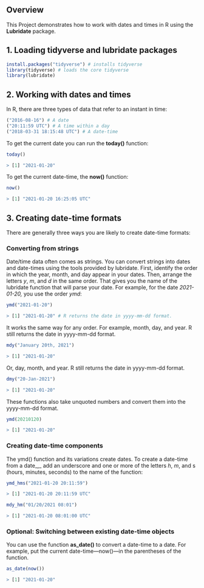## Overview 
This Project demonstrates how to work with dates and times in R using the **Lubridate** package.

## 1. Loading tidyverse and lubridate packages

```R
install.packages("tidyverse") # installs tidyverse
library(tidyverse) # loads the core tidyverse
library(lubridate)
```

## 2. Working with dates and times
In R, there are three types of data that refer to an instant in time:
```R
("2016-08-16") # A date
("20:11:59 UTC") # A time within a day
("2018-03-31 18:15:48 UTC") # A date-time
```

To get the current date you can run the **today()** function:
```R
today()

> [1] "2021-01-20"
```

To get the current date-time, the **now()** function:
```R
now()

> [1] "2021-01-20 16:25:05 UTC"
```

## 3. Creating date-time formats
There are generally three ways you are likely to create date-time formats:

### Converting from strings
Date/time data often comes as strings. You can convert strings into dates and date-times using the tools provided by lubridate. First, identify the order in which the year, month, and day appear in your dates. Then, arrange the letters _y_, _m_, and _d_ in the same order. That gives you the name of the lubridate function that will parse your date. For example, for the date _2021-01-20,_ you use the order _ymd_:

```R
ymd("2021-01-20")

> [1] "2021-01-20" # R returns the date in yyyy-mm-dd format. 
```

It works the same way for any order. For example, month, day, and year. R still returns the date in yyyy-mm-dd format.

```R
mdy("January 20th, 2021")

> [1] "2021-01-20"
```


Or, day, month, and year. R still returns the date in yyyy-mm-dd format.

```R
dmy("20-Jan-2021")

> [1] "2021-01-20"
```


These functions also take unquoted numbers and convert them into the yyyy-mm-dd format.

```R
ymd(20210120)

> [1] "2021-01-20"
```


### Creating date-time components

The ymd() function and its variations create dates. To create a date-time from a date_,_ add an underscore and one or more of the letters _h_, _m_, and s (hours, minutes, seconds) to the name of the function:

```R
ymd_hms("2021-01-20 20:11:59")

> [1] "2021-01-20 20:11:59 UTC"

mdy_hm("01/20/2021 08:01")

> [1] "2021-01-20 08:01:00 UTC"

```


### **Optional: Switching between existing date-time objects** 

You can use the function **as_date()** to convert a date-time to a date. For example, put the current date-time—now()—in the parentheses of the function. 

```R
as_date(now())

> [1] "2021-01-20"
```

